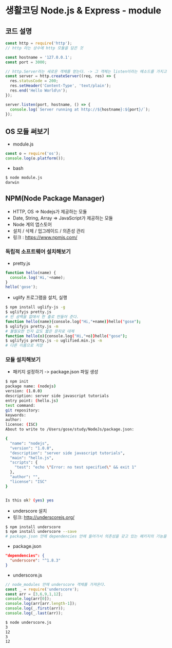 # 생활코딩 Node.js & Express - module

## 코드 설명
```js
const http = require('http');
// http 라는 상수에 http 모듈을 담은 것

const hostname = '127.0.0.1';
const port = 3000;

// http.Server라는 새로운 객체를 얻는다. -> 그 객체는 listen이라는 메소드를 가지고 있기 때문에 그것을 호출할 수 있다.(객체지향 ㅎㅎ)
const server = http.createServer((req, res) => {
  res.statusCode = 200;
  res.setHeader('Content-Type', 'text/plain');
  res.end('Hello World\n');
});

server.listen(port, hostname, () => {
  console.log(`Server running at http://${hostname}:${port}/`);
});
```

## OS 모듈 써보기
- module.js
```js
const o = require('os');
console.log(o.platform());
```
- bash
```bash
$ node module.js
darwin
```

## NPM(Node Package Manager)
- HTTP, OS => Nodejs가 제공하는 모듈
- Date, String, Array => JavaScript가 제공하는 모듈
- Node 계의 앱스토어
- 설치 / 삭제 / 업그레이드 / 의존성 관리
- 링크 : https://www.npmjs.com/

### 독립적 소프트웨어 설치해보기
- pretty.js
```js
function hello(name) {
  console.log('Hi,'+name);
}
hello('gose');
```
- uglify 프로그램을 설치, 실행
```bash
$ npm install uglify-js -g
$ uglifyjs pretty.js
# 빈 공백을 없애서 한 줄로 만들어 준다.
function hello(name){console.log("Hi,"+name)}hello("gose");
$ uglifyjs pretty.js -m
# 불필요한 인자 값도 짧은 문자로 대체
function hello(o){console.log("Hi,"+o)}hello("gose");
$ uglifyjs pretty.js -o uglified.min.js -m
# 다른 이름으로 저장
```

### 모듈 설치해보기
- 패키지 설정하기 -> package.json 파일 생성
```bash
$ npm init
package name: (nodejs)
version: (1.0.0)
description: server side javascript tutorials
entry point: (hello.js)
test command:
git repository:
keywords:
author:
license: (ISC)
About to write to /Users/gose/study/NodeJs/package.json:

{
  "name": "nodejs",
  "version": "1.0.0",
  "description": "server side javascript tutorials",
  "main": "hello.js",
  "scripts": {
    "test": "echo \"Error: no test specified\" && exit 1"
  },
  "author": "",
  "license": "ISC"
}


Is this ok? (yes) yes
```
- underscore 설치
- 링크: http://underscorejs.org/
```bash
$ npm install underscore
$ npm install underscore --save
# package.json 안에 dependencies 안에 들어가서 의존성을 갖고 있는 패키지의 기능을 제공
```
- package.json
```json
"dependencies": {
  "underscore": "^1.8.3"
}
```
- underscore.js
```js
// node_modules 안에 underscore 객체를 가져온다.
const _ = require('underscore');
const arr = [3,6,9,1,12];
console.log(arr[0]);
console.log(arr[arr.length-1]);
console.log(_.first(arr));
console.log(_.last(arr));
```
```bash
$ node underscore.js
3
12
3
12
```